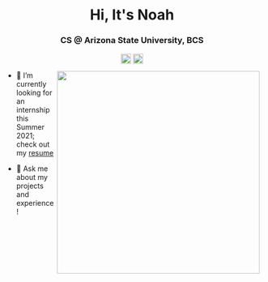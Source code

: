 <h1 align="center">Hi, It's Noah</h1>
<h3 align="center">CS @ Arizona State University, BCS</h3>
<p align="center">
<a href=mailto:carlownoah@gmail.com target="blank"><img align="center" src=https://cdn.jsdelivr.net/npm/simple-icons@3.0.1/icons/gmail.svg alt="itsnoah" height="20" width="20" /></a>
<a href=https://www.linkedin.com/in/noah-carlow/ target="blank"><img align="center" src=https://cdn.jsdelivr.net/npm/simple-icons@3.0.1/icons/linkedin.svg alt="itsnoah" height="20" width="20" /></a>
</p>
<p>
  <img src="https://scontent.fphx1-1.fna.fbcdn.net/v/t1.0-9/119426085_3203557503085076_4890263968487479948_o.jpg?_nc_cat=106&_nc_sid=730e14&_nc_ohc=qxDEE9TPaPUAX9mLSYy&_nc_ht=scontent.fphx1-1.fna&oh=478bd8a14005ffbf5b87ae44b84c5628&oe=5F8550FB" width="400" align="right">
  
- 👷‍ I’m currently looking for an internship this Summer 2021; check out my <a href=https://www.linkedin.com/in/noah-carlow/> resume</a>

- 💬 Ask me about my projects and experience!

</p>
